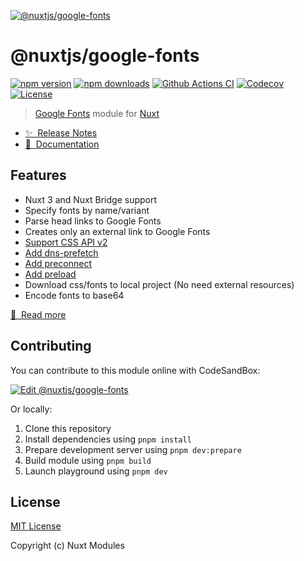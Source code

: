 [![@nuxtjs/google-fonts](./docs/static/preview.svg)](https://google-fonts.nuxtjs.org)

# @nuxtjs/google-fonts

[![npm version][npm-version-src]][npm-version-href]
[![npm downloads][npm-downloads-src]][npm-downloads-href]
[![Github Actions CI][github-actions-ci-src]][github-actions-ci-href]
[![Codecov][codecov-src]][codecov-href]
[![License][license-src]][license-href]

> [Google Fonts](https://developers.google.com/fonts) module for [Nuxt](https://nuxtjs.org)

- [✨ &nbsp;Release Notes](https://google-fonts.nuxtjs.org/releases)
- [📖 &nbsp;Documentation](https://google-fonts.nuxtjs.org)

## Features

- Nuxt 3 and Nuxt Bridge support
- Specify fonts by name/variant
- Parse head links to Google Fonts
- Creates only an external link to Google Fonts
- [Support CSS API v2](https://developers.google.com/fonts/docs/css2)
- [Add dns-prefetch](https://developer.mozilla.org/en-US/docs/Web/Performance/dns-prefetch)
- [Add preconnect](https://developer.mozilla.org/en-US/docs/Web/Performance/dns-prefetch#Best_practices)
- [Add preload](https://developer.mozilla.org/en-US/docs/Web/HTML/Link_types/preload)
- Download css/fonts to local project (No need external resources)
- Encode fonts to base64

[📖 &nbsp;Read more](https://google-fonts.nuxtjs.org)

## Contributing

You can contribute to this module online with CodeSandBox:

[![Edit @nuxtjs/google-fonts](https://codesandbox.io/static/img/play-codesandbox.svg)](https://codesandbox.io/s/github/nuxt-modules/google-fonts/?fontsize=14&hidenavigation=1&theme=dark)

Or locally:

1. Clone this repository
2. Install dependencies using `pnpm install`
3. Prepare development server using `pnpm dev:prepare`
4. Build module using `pnpm build`
5. Launch playground using `pnpm dev`

## License

[MIT License](./LICENSE)

Copyright (c) Nuxt Modules

<!-- Badges -->
[npm-version-src]: https://img.shields.io/npm/v/@nuxtjs/google-fonts/latest.svg
[npm-version-href]: https://npmjs.com/package/@nuxtjs/google-fonts

[npm-downloads-src]: https://img.shields.io/npm/dt/@nuxtjs/google-fonts.svg
[npm-downloads-href]: https://npmjs.com/package/@nuxtjs/google-fonts

[github-actions-ci-src]: https://github.com/nuxt-modules/google-fonts/workflows/ci/badge.svg
[github-actions-ci-href]: https://github.com/nuxt-modules/google-fonts/actions?query=workflow%3Aci

[codecov-src]: https://img.shields.io/codecov/c/github/nuxt-modules/google-fonts.svg
[codecov-href]: https://codecov.io/gh/nuxt-modules/google-fonts

[license-src]: https://img.shields.io/npm/l/@nuxtjs/google-fonts.svg
[license-href]: https://npmjs.com/package/@nuxtjs/google-fonts
